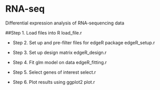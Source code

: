 # RNA-seq
Differential expression analysis of RNA-sequencing data

##Step 1. Load files into R
load_file.r

- Step 2. Set up and pre-filter files for edgeR package
edgeR_setup.r

- Step 3. Set up design matrix
edgeR_design.r

- Step 4. Fit glm model on data
edgeR_fitting.r	

- Step 5. Select genes of interest
select.r	

- Step 6. Plot results using ggplot2
plot.r
